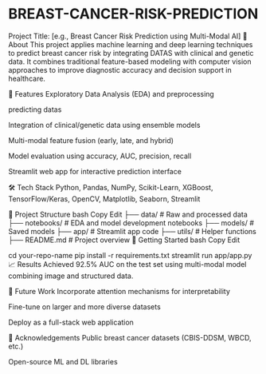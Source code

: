 # BREAST-CANCER-RISK-PREDICTION
Project Title: [e.g., Breast Cancer Risk Prediction using Multi-Modal AI]
🧠 About
This project applies machine learning and deep learning techniques to predict breast cancer risk by integrating DATAS with clinical and genetic data. It combines traditional feature-based modeling with computer vision approaches to improve diagnostic accuracy and decision support in healthcare.

🔧 Features
Exploratory Data Analysis (EDA) and preprocessing

predicting datas

Integration of clinical/genetic data using ensemble models

Multi-modal feature fusion (early, late, and hybrid)

Model evaluation using accuracy, AUC, precision, recall

Streamlit web app for interactive prediction interface

🛠️ Tech Stack
Python, Pandas, NumPy, Scikit-Learn, XGBoost, TensorFlow/Keras, OpenCV, Matplotlib, Seaborn, Streamlit

📁 Project Structure
bash
Copy
Edit
├── data/                  # Raw and processed data
├── notebooks/             # EDA and model development notebooks
├── models/                # Saved models
├── app/                   # Streamlit app code
├── utils/                 # Helper functions
├── README.md              # Project overview
🚀 Getting Started
bash
Copy
Edit

cd your-repo-name
pip install -r requirements.txt
streamlit run app/app.py
📈 Results
Achieved 92.5% AUC on the test set using multi-modal model combining image and structured data.

🧪 Future Work
Incorporate attention mechanisms for interpretability

Fine-tune on larger and more diverse datasets

Deploy as a full-stack web application

🙌 Acknowledgements
Public breast cancer datasets (CBIS-DDSM, WBCD, etc.)

Open-source ML and DL libraries

